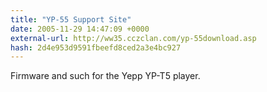 ```yaml
---
title: "YP-55 Support Site"
date: 2005-11-29 14:47:09 +0000
external-url: http://ww35.cczclan.com/yp-55download.asp
hash: 2d4e953d9591fbeefd8ced2a3e4bc927
---
```


Firmware and such for the Yepp YP-T5 player.
